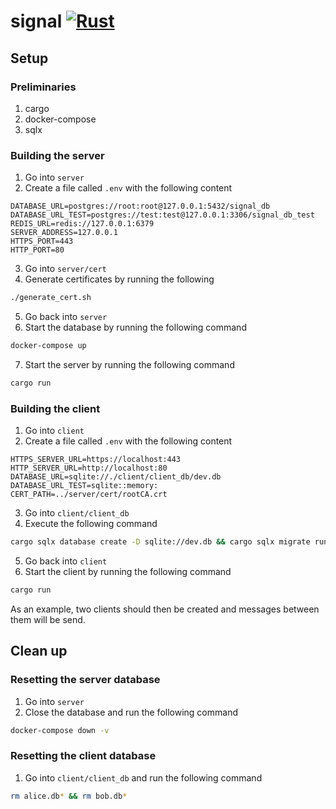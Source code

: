 # signal [![Rust](https://github.com/Diesel-Jeans/signal/actions/workflows/rust.yml/badge.svg)](https://github.com/Diesel-Jeans/signal/actions/workflows/rust.yml)

## Setup
### Preliminaries
1. cargo
2. docker-compose
3. sqlx

### Building the server
1. Go into `server`
2. Create a file called `.env` with the following content
```
DATABASE_URL=postgres://root:root@127.0.0.1:5432/signal_db
DATABASE_URL_TEST=postgres://test:test@127.0.0.1:3306/signal_db_test
REDIS_URL=redis://127.0.0.1:6379
SERVER_ADDRESS=127.0.0.1
HTTPS_PORT=443
HTTP_PORT=80
```
3. Go into `server/cert`
4. Generate certificates by running the following
```zsh
./generate_cert.sh
```
5. Go back into `server`
6. Start the database by running the following command
```zsh
docker-compose up
```
7. Start the server by running the following command
```zsh
cargo run
```

### Building the client
1. Go into `client`
2. Create a file called `.env` with the following content
```
HTTPS_SERVER_URL=https://localhost:443
HTTP_SERVER_URL=http://localhost:80
DATABASE_URL=sqlite://./client/client_db/dev.db
DATABASE_URL_TEST=sqlite::memory:
CERT_PATH=../server/cert/rootCA.crt
```
3. Go into `client/client_db`
4. Execute the following command
```zsh
cargo sqlx database create -D sqlite://dev.db && cargo sqlx migrate run -D sqlite://dev.db
```
5. Go back into `client`
6. Start the client by running the following command
```zsh
cargo run
```
As an example, two clients should then be created and messages between them will be send.

## Clean up
### Resetting the server database
1. Go into `server`
2. Close the database and run the following command
```zsh
docker-compose down -v
```

### Resetting the client database
1. Go into `client/client_db` and run the following command
```zsh
rm alice.db* && rm bob.db*
```